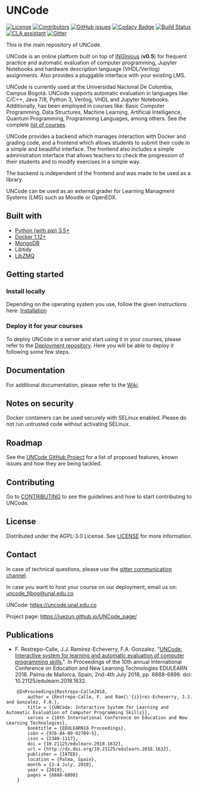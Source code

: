 # UNCode

[![License](https://img.shields.io/github/license/JuezUN/INGInious?style=plastic)][license_url]
[![Contributors](https://img.shields.io/github/contributors/JuezUN/INGInious?style=plastic)][contributors_url]
[![GitHub issues](https://img.shields.io/github/issues/JuezUN/INGInious?style=plastic)][issues_url]
[![Codacy Badge](https://app.codacy.com/project/badge/Grade/73d2fa452a2a480aa36edeea79a725a9)][codacy_badge_url]
[![Build Status](https://travis-ci.org/JuezUN/INGInious.svg?branch=master)][travis_status_url]
[![CLA assistant](https://cla-assistant.io/readme/badge/JuezUN/INGInious)][cla_url]
[![Gitter](https://badges.gitter.im/uncode-unal/community.svg)][gitter_url]

This is the main repository of UNCode.

UNCode is an online platform built on top of [INGInious][inginious_url] (**v0.5**) for frequent practice 
and automatic evaluation of computer programming, Jupyter Notebooks and hardware description language (VHDL/Verilog) 
assignments. Also provides a pluggable interface with your existing LMS. 

UNCode is currently used at the Universidad Nacional De Colombia, Campus Bogotá. UNCode supports automatic evaluation 
in languages like: C/C++, Java 7/8, Python 3, Verilog, VHDL and Jupyter Notebooks. Additionally, has been employed in 
courses like: Basic Computer Programming, Data Structures, Machine Learning, Artificial Intelligence, Quantum 
Programming, Programming Languages, among others. See the complete [list of courses][uncode_url].

UNCode provides a backend which manages interaction with Docker and grading code, and a frontend which 
allows students to submit their code in a simple and beautiful interface. The frontend also includes a 
simple administration interface that allows teachers to check the progression of their students and to 
modify exercises in a simple way.

The backend is independent of the frontend and was made to be used as a library.

UNCode can be used as an external grader for Learning Managment Systems (LMS) such as Moodle or OpenEDX.

## Built with

- [Python (with pip) 3.5+][python_url]
- [Docker 1.12+][docker_url]
- [MongoDB][mongo_url]
- Libtidy
- [LibZMQ][libzmq_url]

## Getting started

### Install locally

Depending on the operating system you use, follow the given instructions here: [Installation][install_locally_url]

### Deploy it for your courses

To deploy UNCode in a server and start using it in your courses, please refer to the 
[Deployment repository][deployment_url]. Here you will be able to deploy it following some few steps.

## Documentation

For additional documentation, please refer to the [Wiki][uncode_wiki_url].

## Notes on security

Docker containers can be used securely with SELinux enabled. Please do not run untrusted code without activating SELinux.

## Roadmap

See the [UNCode GitHub Project][project_url] for a list of proposed features, known issues and how they are being 
tackled.

## Contributing

Go to [CONTRIBUTING][contributing_url] to see the guidelines and how to start contributing to UNCode.

## License

Distributed under the AGPL-3.0 License. See [LICENSE][license_url] for more information.

## Contact

In case of technical questions, please use the [gitter communication channel][gitter_url].

In case you want to host your course on our deployment, email us on: <uncode_fibog@unal.edu.co>

UNCode: <https://uncode.unal.edu.co>

Project page: <https://juezun.github.io/UNCode_page/>

## Publications

- F. Restrepo-Calle, J.J. Ramírez-Echeverry, F.A. Gonzalez. "[UNCode: Interactive system for learning and automatic 
evaluation of computer programming skills.][uncode_publication_url]". In Proceedings of the 10th annual International 
Conference on Education  and New Learning Technologies EDULEARN 2018. Palma de Mallorca, Spain, 2nd-4th July 2018, 
pp. 6888-6898. doi: 10.21125/edulearn.2018.1632.

```
    @InProceedings{Restrepo-Calle2018,
        author = {Restrepo-Calle, F. and Ram{\'{i}}rez-Echeverry, J.J. and Gonzalez, F.A.},
        title = {{UNCode: Interactive System for Learning and Automatic Evaluation of Computer Programming Skills}},
        series = {10th International Conference on Education and New Learning Technologies},
        booktitle = {EDULEARN18 Proceedings},
        isbn = {978-84-09-02709-5},
        issn = {2340-1117},
        doi = {10.21125/edulearn.2018.1632},
        url = {http://dx.doi.org/10.21125/edulearn.2018.1632},
        publisher = {IATED},
        location = {Palma, Spain},
        month = {2-4 July, 2018},
        year = {2018},
        pages = {6888-6898}
    }
```

[uncode_url]: https://uncode.unal.edu.co/courselist
[license_url]: https://github.com/JuezUN/INGInious/blob/master/LICENSE
[contributors_url]: https://github.com/JuezUN/INGInious/graphs/contributors
[issues_url]: https://github.com/JuezUN/INGInious/issues
[codacy_badge_url]: https://www.codacy.com/gh/JuezUN/INGInious/dashboard?utm_source=github.com&amp;utm_medium=referral&amp;utm_content=JuezUN/INGInious&amp;utm_campaign=Badge_Grade
[travis_status_url]: https://travis-ci.org/JuezUN/INGInious
[cla_url]: https://cla-assistant.io/JuezUN/INGInious
[gitter_url]:https://gitter.im/uncode-unal/community?utm_source=badge&utm_medium=badge&utm_campaign=pr-badge
[inginious_url]: https://github.com/UCL-INGI/INGInious
[docker_url]: https://www.docker.com/
[python_url]: https://www.python.org/
[mongo_url]: https://www.mongodb.com/
[uncode_wiki_url]: https://github.com/JuezUN/INGInious/wiki
[libzmq_url]: https://zeromq.org/
[deployment_url]: https://github.com/JuezUN/Deployment
[install_locally_url]: https://inginious.readthedocs.io/en/v0.5/install_doc/installation.html
[project_url]: https://github.com/orgs/JuezUN/projects/3
[contributing_url]: https://github.com/JuezUN/INGInious/blob/master/CONTRIBUTING.md
[uncode_publication_url]: https://library.iated.org/view/RESTREPOCALLE2018UNC
